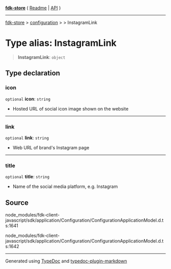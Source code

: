 [**fdk-store**](../../../README.md) ( [Readme](../../../README.md) \| [API](../../../API.md) )

---

[fdk-store](../../../API.md) > [configuration](../../README.md) > [<internal>](../README.md) > InstagramLink

# Type alias: InstagramLink

> **InstagramLink**: `object`

## Type declaration

### icon

`optional` **icon**: `string`

- Hosted URL of social icon image shown on the website

---

### link

`optional` **link**: `string`

- Web URL of brand's Instagram page

---

### title

`optional` **title**: `string`

- Name of the social media platform, e.g. Instagram

## Source

node_modules/fdk-client-javascript/sdk/application/Configuration/ConfigurationApplicationModel.d.ts:1641

node_modules/fdk-client-javascript/sdk/application/Configuration/ConfigurationApplicationModel.d.ts:1642

---

Generated using [TypeDoc](https://typedoc.org/) and [typedoc-plugin-markdown](https://www.npmjs.com/package/typedoc-plugin-markdown)
